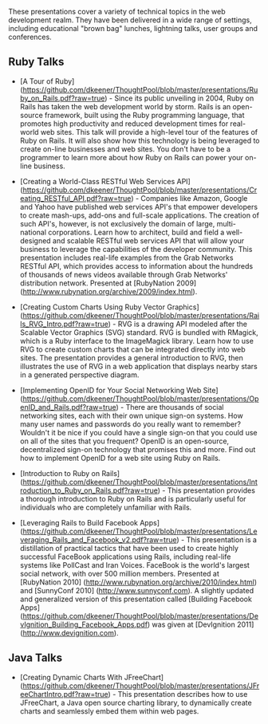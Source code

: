 These presentations cover a variety of technical topics in the web development
realm. They have been delivered in a wide range of settings, including
educational "brown bag" lunches, lightning talks, user groups and conferences.

Ruby Talks
----------

* [A Tour of Ruby] (https://github.com/dkeener/ThoughtPool/blob/master/presentations/Ruby_on_Rails.pdf?raw=true) - Since its public unveiling in 2004, Ruby on
Rails has taken the web development world by storm. Rails is an open-source
framework, built using the Ruby programming language, that promotes high
productivity and reduced development times for real-world web sites. This talk
will provide a high-level tour of the features of Ruby on Rails. It will also
show how this technology is being leveraged to create on-line businesses and
web sites. You don't have to be a programmer to learn more about how Ruby on
Rails can power your on-line business.

* [Creating a World-Class RESTful Web Services API] (https://github.com/dkeener/ThoughtPool/blob/master/presentations/Creating_RESTful_API.pdf?raw=true) -
Companies like Amazon, Google and Yahoo have published web services API's that
empower developers to create mash-ups, add-ons and full-scale applications. The
creation of such API's, however, is not exclusively the domain of large,
multi-national corporations. Learn how to architect, build and field a
well-designed and scalable RESTful web services API that will allow your
business to leverage the capabilities of the developer community. This
presentation includes real-life examples from the Grab Networks RESTful API,
which provides access to information about the hundreds of thousands of news
videos available through Grab Networks' distribution network. Presented at
[RubyNation 2009] (http://www.rubynation.org/archive/2009/index.html).

* [Creating Custom Charts Using Ruby Vector Graphics] (https://github.com/dkeener/ThoughtPool/blob/master/presentations/Rails_RVG_Intro.pdf?raw=true) - RVG is
a drawing API modeled after the Scalable Vector Graphics (SVG) standard. RVG
is bundled with RMagick, which is a Ruby interface to the ImageMagick library.
Learn how to use RVG to create custom charts that can be integrated directly
into web sites. The presentation provides a general introduction to RVG, then
illustrates the use of RVG in a web application that displays nearby stars in
a generated perspective diagram.

* [Implementing OpenID for Your Social Networking Web Site] (https://github.com/dkeener/ThoughtPool/blob/master/presentations/OpenID_and_Rails.pdf?raw=true) -
There are thousands of social networking sites, each with their own unique
sign-on systems. How many user names and passwords do you really want to
remember? Wouldn't it be nice if you could have a single sign-on that you could
use on all of the sites that you frequent? OpenID is an open-source,
decentralized sign-on technology that promises this and more. Find out how to
implement OpenID for a web site using Ruby on Rails.

* [Introduction to Ruby on Rails] (https://github.com/dkeener/ThoughtPool/blob/master/presentations/Introduction_to_Ruby_on_Rails.pdf?raw=true) - This
presentation provides a thorough introduction to Ruby on Rails and is
particularly useful for individuals who are completely unfamiliar with Rails.

* [Leveraging Rails to Build Facebook Apps] (https://github.com/dkeener/ThoughtPool/blob/master/presentations/Leveraging_Rails_and_Facebook_v2.pdf?raw=true) -
This presentation is a distillation of practical tactics that have been used
to create highly successful FaceBook applications using Rails, including
real-life systems like PollCast and Iran Voices. FaceBook is the world's
largest social network, with over 500 million members. Presented at
[RubyNation 2010] (http://www.rubynation.org/archive/2010/index.html) and
[SunnyConf 2010] (http://www.sunnyconf.com).
A slightly updated and generalized version of this presentation called
[Building Facebook Apps] (https://github.com/dkeener/ThoughtPool/blob/master/presentations/DevIgnition_Building_Facebook_Apps.pdf)
was given at [DevIgnition 2011] (http://www.devignition.com).

Java Talks
----------

* [Creating Dynamic Charts With JFreeChart] (https://github.com/dkeener/ThoughtPool/blob/master/presentations/JFreeChartIntro.pdf?raw=true) - This presentation
describes how to use JFreeChart, a Java open source charting library, to
dynamically create charts and seamlessly embed them within web pages.
